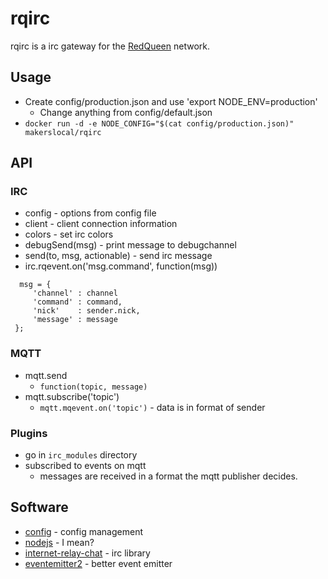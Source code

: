 # rqirc
rqirc is a irc gateway for the [RedQueen](https://256.makerslocal.org/wiki/RQ) network.

## Usage
* Create config/production.json and use 'export NODE_ENV=production'
  * Change anything from config/default.json
* `docker run -d -e NODE_CONFIG="$(cat config/production.json)" makerslocal/rqirc`

## API
### IRC
* config - options from config file
* client - client connection information
* colors - set irc colors
* debugSend(msg) - print message to debugchannel
* send(to, msg, actionable) - send irc message
* irc.rqevent.on('msg.command', function(msg))
``` 
  msg = {
     'channel' : channel
     'command' : command,
     'nick'    : sender.nick,
     'message' : message
 };
```

### MQTT
* mqtt.send
  * `function(topic, message)`
* mqtt.subscribe('topic')
  * `mqtt.mqevent.on('topic')` - data is in format of sender

### Plugins
* go in `irc_modules` directory
* subscribed to events on mqtt
  * messages are received in a format the mqtt publisher decides.

## Software
* [config](https://github.com/lorenwest/node-config) - config management
* [nodejs](https://nodejs.org/) - I mean?
* [internet-relay-chat](https://github.com/martynsmith/node-irc) - irc library
* [eventemitter2](https://www.npmjs.com/package/eventemitter2) - better event emitter
